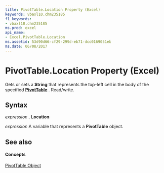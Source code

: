 ```yaml
---
title: PivotTable.Location Property (Excel)
keywords: vbaxl10.chm235185
f1_keywords:
- vbaxl10.chm235185
ms.prod: excel
api_name:
- Excel.PivotTable.Location
ms.assetid: 53d90d66-cf29-299d-eb71-dcc0169051eb
ms.date: 06/08/2017
---
```



# PivotTable.Location Property (Excel)

Gets or sets a  **String** that represents the top-left cell in the body of the specified **[PivotTable](Excel.PivotTable.md)** . Read/write.


## Syntax

 _expression_ . **Location**

 _expression_ A variable that represents a **PivotTable** object.


## See also


#### Concepts


[PivotTable Object](Excel.PivotTable.md)

